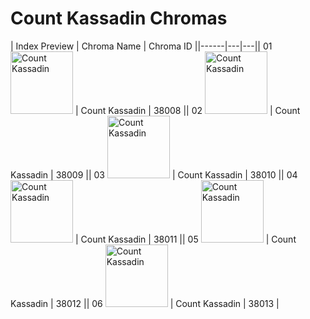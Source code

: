 # Count Kassadin Chromas

| Index  Preview | Chroma Name | Chroma ID ||------|---|---|| 01  <img src='https://raw.communitydragon.org/latest/plugins/rcp-be-lol-game-data/global/default/v1/champion-chroma-images/38/38008.png' alt='Count Kassadin' width='100'> | Count Kassadin | 38008 || 02  <img src='https://raw.communitydragon.org/latest/plugins/rcp-be-lol-game-data/global/default/v1/champion-chroma-images/38/38009.png' alt='Count Kassadin' width='100'> | Count Kassadin | 38009 || 03  <img src='https://raw.communitydragon.org/latest/plugins/rcp-be-lol-game-data/global/default/v1/champion-chroma-images/38/38010.png' alt='Count Kassadin' width='100'> | Count Kassadin | 38010 || 04  <img src='https://raw.communitydragon.org/latest/plugins/rcp-be-lol-game-data/global/default/v1/champion-chroma-images/38/38011.png' alt='Count Kassadin' width='100'> | Count Kassadin | 38011 || 05  <img src='https://raw.communitydragon.org/latest/plugins/rcp-be-lol-game-data/global/default/v1/champion-chroma-images/38/38012.png' alt='Count Kassadin' width='100'> | Count Kassadin | 38012 || 06  <img src='https://raw.communitydragon.org/latest/plugins/rcp-be-lol-game-data/global/default/v1/champion-chroma-images/38/38013.png' alt='Count Kassadin' width='100'> | Count Kassadin | 38013 |